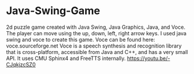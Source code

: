# Java-Swing-Game
2d puzzle game created with Java Swing, Java Graphics, Java, and Voce. 
The player can move using the up, down, left, right arrow keys. 
I used java swing and voce to create this game. 
Voce can be found here: voce.sourceforge.net
Voce is a speech synthesis and recognition library that is cross-platform, accessible from Java and C++, and has a very small API. 
It uses CMU Sphinx4 and FreeTTS internally.
https://youtu.be/-CJqkjzcSZ0
